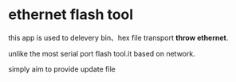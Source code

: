 ethernet flash tool
=========================
this app is used to delevery bin、hex file transport **throw ethernet**.

unlike the most serial port flash tool.it based on network.

simply aim  to provide update file  

